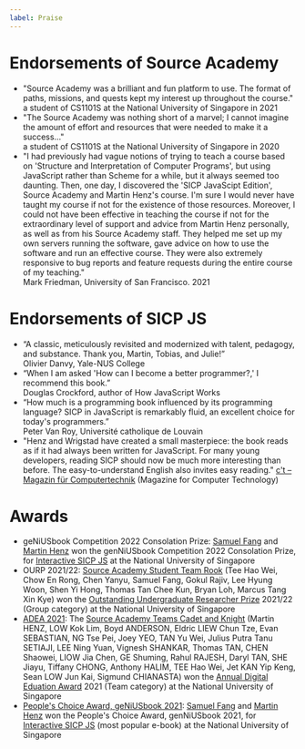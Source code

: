 ```yaml
---
label: Praise
---
```


# Endorsements of Source Academy

- "Source Academy was a brilliant and fun platform to use. The format of paths, missions, and quests kept my interest up throughout the course."  
a student of CS1101S at the National University of Singapore in 2021
- "The Source Academy was nothing short of a marvel; I cannot imagine the amount of effort and resources that were needed to make it a success..."  
a student of CS1101S at the National University of Singapore in 2020
- "I had previously had vague notions of trying to teach a course based on 'Structure and Interpretation of Computer Programs', but using JavaScript rather than Scheme for a while, but it always seemed too daunting.  Then, one day, I discovered the 'SICP JavaScipt Edition', Source Academy and Martin Henz's course.  I'm sure I would never have taught my course if not for the existence of those resources.  Moreover, I could not have been effective in teaching the course if not for the extraordinary level of support and advice from Martin Henz personally, as well as from his Source Academy staff. They helped me set up my own servers running the software, gave advice on how to use the software and run an effective course. They were also extremely responsive to bug reports and feature requests during the entire course of my teaching."  
Mark Friedman, University of San Francisco. 2021

# Endorsements of SICP JS

- “A classic, meticulously revisited and modernized with talent, pedagogy, and substance. Thank you, Martin, Tobias, and Julie!”  
Olivier Danvy, Yale-NUS College
- “When I am asked 'How can I become a better programmer?,' I recommend this book.”  
Douglas Crockford, author of How JavaScript Works
- “How much is a programming book influenced by its programming language? SICP in JavaScript is remarkably fluid, an excellent choice for today's programmers.”  
Peter Van Roy, Université catholique de Louvain
- "Henz and Wrigstad have created a small masterpiece: the book reads as if it had always been written for JavaScript. For many young developers, reading SICP should now be much more interesting than before. The easy-to-understand English also invites easy reading."
[c't – Magazin für Computertechnik](https://github.com/source-academy/general/raw/master/accolade/ct-review-sicp-js.png) (Magazine for Computer Technology)


# Awards

- geNiUSbook Competition 2022 Consolation Prize: [Samuel Fang](https://github.com/samuelfangjw) and [Martin Henz](https://github.com/martin-henz) won the genNiUSbook Competition 2022 Consolation Prize, for [Interactive SICP JS](https://sourceacademy.org/sicpjs) at the National University of Singapore
- OURP 2021/22: [Source Academy Student Team Rook](https://sourceacademy.org/contributors)
(Tee Hao Wei, Chow En Rong, Chen Yanyu, Samuel Fang, Gokul Rajiv, Lee Hyung Woon, Shen Yi Hong, Thomas Tan Chee Kun, Bryan Loh, Marcus Tang Xin Kye)
won the [Outstanding Undergraduate Researcher Prize](https://www.nus.edu.sg/registrar/academic-information-policies/education-at-nus/medals-and-prizes-(university-level)/rules-of-award---o) 2021/22 (Group category) at the National University of Singapore
- [ADEA 2021](https://nus.edu.sg/cdtl/teaching-and-learning-quality/teaching-awards/teaching-award-winners#ATEA%20Winners): The [Source Academy Teams Cadet and Knight](https://sourceacademy.org/contributors)
(Martin HENZ,
LOW Kok Lim,
Boyd ANDERSON,
Eldric LIEW Chun Tze,
Evan SEBASTIAN,
NG Tse Pei,
Joey YEO,
TAN Yu Wei,
Julius Putra Tanu SETIAJI,
LEE Ning Yuan,
Vignesh SHANKAR,
Thomas TAN,
CHEN Shaowei,
LIOW Jia Chen,
GE Shuming,
Rahul RAJESH,
Daryl TAN,
SHE Jiayu,
Tiffany CHONG,
Anthony HALIM,
TEE Hao Wei,
Jet KAN Yip Keng,
Sean LOW Jun Kai, 
Sigmund CHIANASTA)
won the [Annual Digital Eduation Award](https://www.nus.edu.sg/cdtl/teaching-and-learning-quality/teaching-awards/types-of-awards/nus-annual-digital-education-award) 2021 (Team category) at the National University of Singapore
- [People's Choice Award, geNiUSbook 2021](https://credentials.nus.edu.sg/7db4ddae-a789-434f-91d9-d48bab9bb50f): [Samuel Fang](https://github.com/samuelfangjw) and [Martin Henz](https://github.com/martin-henz) won the People's Choice Award, genNiUSbook 2021, for [Interactive SICP JS](https://sourceacademy.org/sicpjs) (most popular e-book) at the National University of Singapore
